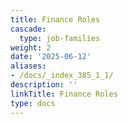 ```yaml
---
title: Finance Roles
cascade:
  type: job-families
weight: 2
date: '2025-06-12'
aliases:
- /docs/_index_385_1_1/
description: ''
linkTitle: Finance Roles
type: docs
---
```


